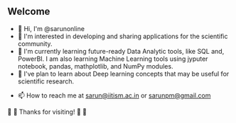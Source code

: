 ## Welcome
- 👋 Hi, I'm @sarunonline
- 👀 I'm interested in developing and sharing applications for the scientific community.
- 🌱 I'm currently learning future-ready Data Analytic tools, like SQL and, PowerBI. I am also learning Machine Learning tools using jyputer notebook, pandas, mathplotlib, and NumPy modules.
- 📝 I've plan to learn about Deep learning concepts that may be useful for scientific research.
<!--- - 💞️ I’m looking to collaborate on ... --->
- 📫 How to reach me at [sarun@iitism.ac.in](mailto:sarun@iitism.ac.in) or [sarunpm@gmail.com](mailto:sarunpm@gmail.com)

🙏 🙏 Thanks for visiting! 🙏 🙏

<!---
sarunonline/sarunonline is a ✨ special ✨ repository because its `README.md` (this file) appears on your GitHub profile.
You can click the Preview link to take a look at your changes.
--->
